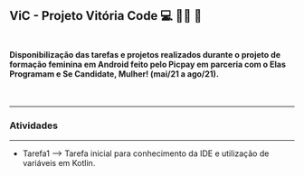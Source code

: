 ## ViC - Projeto Vitória Code 💻 👩‍🎓 🚀

#

#### Disponibilização das tarefas e projetos realizados durante o projeto de formação feminina em Android feito pelo Picpay em parceria com o Elas Programam e Se Candidate, Mulher! (mai/21 a ago/21).

&nbsp;
_________________________________________________________________
### **Atividades**
-----------------------------------------------------------------
* Tarefa1 --> Tarefa inicial para conhecimento da IDE e utilização de variáveis em Kotlin.

&nbsp;

#
